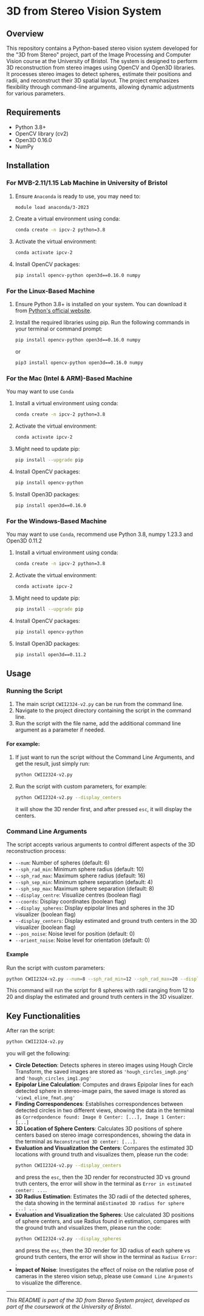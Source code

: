 # 3D from Stereo Vision System

## Overview
This repository contains a Python-based stereo vision system developed for the "3D from Stereo" project, part of the Image Processing and Computer Vision course at the University of Bristol. The system is designed to perform 3D reconstruction from stereo images using OpenCV and Open3D libraries. It processes stereo images to detect spheres, estimate their positions and radii, and reconstruct their 3D spatial layout. The project emphasizes flexibility through command-line arguments, allowing dynamic adjustments for various parameters.

## Requirements
- Python 3.8+ 
- OpenCV library (cv2) 
- Open3D 0.16.0 
- NumPy 

## Installation
### For MVB-2.11/1.15 Lab Machine in University of Bristol
1. Ensure ```Anaconda``` is ready to use, you may need to:
   ```bash
   module load anaconda/3-2023
   ```
2. Create a virtual environment using conda:  
   ```bash
   conda create -n ipcv-2 python=3.8
   ```
3. Activate the virtual environment:  
   ```bash
   conda activate ipcv-2
   ```
4. Install OpenCV packages:  
   ```bash
   pip install opencv-python open3d==0.16.0 numpy
   ```

### For the Linux-Based Machine
1. Ensure Python 3.8+ is installed on your system. You can download it from [Python's official website](https://www.python.org/downloads/).

2. Install the required libraries using pip. Run the following commands in your terminal or command prompt:

    ```bash
    pip install opencv-python open3d==0.16.0 numpy
    ```
   or
    ```bash
   pip3 install opencv-python open3d==0.16.0 numpy
    ```

### For the Mac (Intel & ARM)-Based Machine
You may want to use ```Conda```
1. Install a virtual environment using conda:  
    ```bash 
   conda create -n ipcv-2 python=3.8
   ```
2. Activate the virtual environment:
    ```bash
    conda activate ipcv-2
   ```
3. Might need to update pip: 
    ```bash
    pip install --upgrade pip
    ```
4. Install OpenCV packages:
    ```bash
    pip install opencv-python
    ```
5. Install Open3D packages: 
    ```bash
    pip install open3d==0.16.0
    ```
### For the Windows-Based Machine
You may want to use ```Conda```, recommend use Python 3.8, numpy 1.23.3 and Open3D 0.11.2
1. Install a virtual environment using conda:
    ```bash 
   conda create -n ipcv-2 python=3.8
   ```
2. Activate the virtual environment:
    ```bash
    conda activate ipcv-2
   ```
3. Might need to update pip:
    ```bash
    pip install --upgrade pip
    ```
4. Install OpenCV packages:
    ```bash
    pip install opencv-python
    ```
5. Install Open3D packages:
    ```bash
    pip install open3d==0.11.2
    ```

## Usage

### Running the Script
1. The main script ```CWII2324-v2.py``` can be run from the command line.  
2. Navigate to the project directory containing the script in the command line.  
3. Run the script with the file name, add the additional command line argument as a parameter if needed. 

#### For example:   
1. If just want to run the script without the Command Line Arguments, and get the result, just simply run:  
    ```bash
    python CWII2324-v2.py
    ```
2. Run the script with custom parameters, for example:
    ```bash
    python CWII2324-v2.py --display_centers
    ```
   it will show the 3D render first, and after pressed ```esc```, it will display the centers.

### Command Line Arguments
The script accepts various arguments to control different aspects of the 3D reconstruction process:

- `--num`: Number of spheres (default: 6)
- `--sph_rad_min`: Minimum sphere radius (default: 10)
- `--sph_rad_max`: Maximum sphere radius (default: 16)
- `--sph_sep_min`: Minimum sphere separation (default: 4)
- `--sph_sep_max`: Maximum sphere separation (default: 8)
- `--display_centre`: Visualize centres (boolean flag)
- `--coords`: Display coordinates (boolean flag)
- `--display_spheres`: Display epipolar lines and spheres in the 3D visualizer (boolean flag)
- `--display_centers`: Display estimated and ground truth centers in the 3D visualizer (boolean flag)
- `--pos_noise`: Noise level for position (default: 0)
- `--orient_noise`: Noise level for orientation (default: 0)

#### Example
Run the script with custom parameters:

```bash
python CWII2324-v2.py --num=8 --sph_rad_min=12 --sph_rad_max=20 --display_centers
```

This command will run the script for 8 spheres with radii ranging from 12 to 20 and display the estimated and ground truth centers in the 3D visualizer.

## Key Functionalities
After ran the script:
```bash
python CWII2324-v2.py
```
you will get the following:
- **Circle Detection**: Detects spheres in stereo images using Hough Circle Transform, the saved images are stored as `````'hough_circles_img0.png'````` and `````'hough_circles_img1.png'`````
- **Epipolar Line Calculation**: Computes and draws Epipolar lines for each detected sphere in stereo-image pairs, the saved image is stored as `````'view1_eline_fmat.png'`````
- **Finding Correspondences**: Establishes correspondences between detected circles in two different views, showing the data in the terminal as ```Corredpondence found: Image 0 Center: [...], Image 1 Center: [...]```
- **3D Location of Sphere Centers**: Calculates 3D positions of sphere centers based on stereo image correspondences, showing the data in the terminal as ```Reconstructed 3D center: [...]```.
- **Evaluation and Visualization the Centers**: Compares the estimated 3D locations with ground truth and visualizes them, please run the code: 
   ```bash
   python CWII2324-v2.py --display_centers
   ```
  and press the ```esc```, then the 3D render for reconstructed 3D vs ground truth centers, the error will show in the terminal as ```Error in estimated center: ...```.
- **3D Radius Estimation**: Estimates the 3D radii of the detected spheres, the data showing in the terminal as```Estimated 3D radius for sphere ...: ...```
- **Evaluation and Visualization the Spheres**: Use calculated 3D positions of sphere centers, and use Radius found in estimation, compares with the ground truth and visualizes them, please run the code:
   ```bash
  python CWII2324-v2.py --display_spheres
   ```
  and press the ```esc```, then the 3D render for 3D radius of each sphere vs ground truth centers, the error will show in the terminal as ```Radiux Error: ```.
- **Impact of Noise**: Investigates the effect of noise on the relative pose of cameras in the stereo vision setup, please use ```Command Line Arguments``` to visualize the difference.

---
*This README is part of the 3D from Stereo System project, developed as part of the coursework at the University of Bristol.*